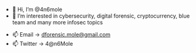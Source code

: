 - 👋 Hi, I’m @4n6mole
- 👀 I’m interested in cybersecurity, digital forensic, cryptocurrency, blue team and many more infosec topics
<!---- 🌱 I’m currently learning ...  --->
<!---- 💞️ I’m looking to collaborate on ...  --->
- 📫 Email -> dforensic.mole@gmail.com 
- 📫 Twitter -> 4@n6Mole
<!---
4n6mole/4n6mole is a ✨ special ✨ repository because its `README.md` (this file) appears on your GitHub profile.
You can click the Preview link to take a look at your changes.
--->

